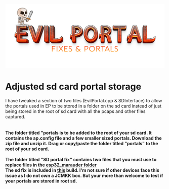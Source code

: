 ![Header](Images/epheader.png)
<br>
  # Adjusted sd card portal storage
  I have tweaked a section of two files (EvilPortal.cpp & SDInterface) to allow the portals used in EP to be stored in a folder on the sd card instead of just being stored in the root of sd card
  with all the pcaps and other files captured.</b>
  <br>
  <br>
  <br> 
  <b>The folder titled "portals is to be added to the root of your sd card. It contains the ap.config file and a few smaller sized portals. Download the zip file and unzip it. Drag or copy/paste the folder titled "portals" to the root of your sd card. </b>
  <br>
  <br> 
  <b>The folder titled "SD portal fix" contains two files that you must use to replace files in the <a href=https://github.com/ATOMNFT/CYD-ESP32Marauder/tree/master/esp32_marauder>esp32_marauder folder</a></b>
  <br>
  <b>The sd fix is included in <a href=https://github.com/ATOMNFT/CYD-ESP32Marauder/tree/master/esp32_marauder>this</a> build. </b>
  <b>I'm not sure if other devices face this issue as I do not own a JCMKK box. But your more than welcome to test if your portals are stored in root sd.</b>
  <br>

